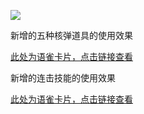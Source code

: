 

![](https://cdn.nlark.com/yuque/0/2025/png/43733765/1739859584005-b845db52-bca1-4aca-9cb5-82ae18aafd19.png)

新增的五种核弹道具的使用效果





[此处为语雀卡片，点击链接查看](https://www.yuque.com/ttk5k0/manpny/dm4qeg3blcap8bsg#ytzh4)



新增的连击技能的使用效果

[此处为语雀卡片，点击链接查看](https://www.yuque.com/ttk5k0/manpny/dm4qeg3blcap8bsg#VH4wx)



